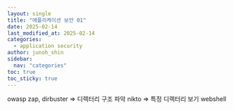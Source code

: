 ```yaml
---
layout: single
title: "애플리케이션 보안 01"
date: 2025-02-14
last_modified_at: 2025-02-14
categories:
  - application security
author: junoh_shin
sidebar:
  nav: "categories"
toc: true
toc_sticky: true
---
```


owasp zap, dirbuster => 디렉터리 구조 파악
nikto => 특정 디렉터리 보기
webshell
